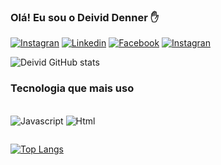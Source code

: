 ### Olá! Eu sou o Deivid Denner  ✋


[![Instagran](	https://img.shields.io/badge/Instagram-E4405F?style=for-the-badge&logo=instagram&logoColor=white)](https://www.instagram.com/deividenner/)
[![Linkedin](https://img.shields.io/badge/LinkedIn-0077B5?style=for-the-badge&logo=linkedin&logoColor=white)](https://www.linkedin.com/in/deivid-denner-a00396152/)
[![Facebook](https://img.shields.io/badge/Facebook-1877F2?style=for-the-badge&logo=facebook&logoColor=white)](https://www.facebook.com/Deividenner)
[![Instagran](https://img.shields.io/badge/YouTube-FF0000?style=for-the-badge&logo=youtube&logoColor=white)](https://www.youtube.com/channel/UCbveeATwQJNm30Lycn4Ul6w)

![Deivid GitHub stats](https://github-readme-stats.vercel.app/api?username=deividenner&show_icons=true&theme=tokyonight)

### Tecnologia que mais uso

<div style= "display: inline_block"><br>
   
   <img alt="Javascript" src="https://img.shields.io/badge/JavaScript-323330?style=for-the-badge&logo=javascript&logoColor=F7DF1E" href=""/>
   <img alt="Html" src="https://img.shields.io/badge/HTML5-E34F26?style=for-the-badge&logo=html5&logoColor=white" href=""/>
   <img alt="" src="https://img.shields.io/badge/jQuery-0769AD?style=for-the-badge&logo=jquery&logoColor=white" href=""/>
   <img alt="" src="https://img.shields.io/badge/Bootstrap-563D7C?style=for-the-badge&logo=bootstrap&logoColor=white" href=""/>
   <img alt="" src="https://img.shields.io/badge/CSS-239120?&style=for-the-badge&logo=css3&logoColor=white" href=""/>

   <img alt="" src="" href=""/><br>

   [![Top Langs](https://github-readme-stats.vercel.app/api/top-langs/?username=deividenner&layout=compact)](https://github.com/anuraghazra/github-readme-stats)
